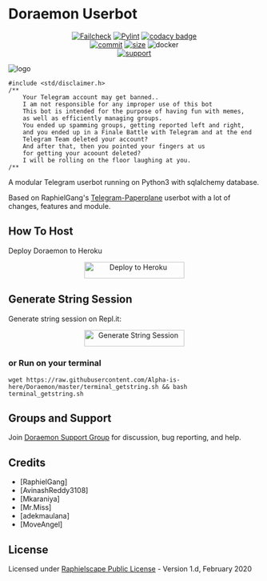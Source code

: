 # Doraemon  Userbot

<p align="center">
    <a href="https://github.com/Alpha-is-here/Doraemon/actions?query=workflow%3AFailCheck" > <img src="https://img.shields.io/github/workflow/status/Alpha-is-here/Doraemon/FailCheck/master?color=red&style=for-the-badge&logo=github-actions&logoColor=white" alt="Failcheck" /></a>
    <a href="https://github.com/Alpha-is-here/Doraemon/actions?query=workflow%3Apylint"> <img src="https://img.shields.io/github/workflow/status/Alpha-is-here/Doraemon/pylint/master?color=red&label=pylint&style=for-the-badge&logo=github-actions&logoColor=white" alt="Pylint" /></a>
    <a href="https://www.codacy.com/manual/Alpha-is-here/Doraemon?utm_source=github.com&amp;utm_medium=referral&amp;utm_content=Alpha-is-here/Doraemon&amp;utm_campaign=Badge_Grade"><img src="https://img.shields.io/codacy/grade/bc330dedc3e64332833b2f1ef00cb088?color=red&style=for-the-badge&logo=codacy" alt="codacy badge" /></a></br>
    <a href="https://github.com/Alpha-is-here/Doraemon/commits/master"><img src="https://img.shields.io/github/last-commit/Alpha-is-here/Doraemon/master?color=red&style=for-the-badge&logo=github" alt="commit" /></a>
    <a href="https://github.com/Alpha-is-here/Doraemon"><img src="https://img.shields.io/github/repo-size/Alpha-is-here/Doraemon?color=red&style=for-the-badge&logo=github" alt="size" /></a>
    <a herf="https://hub.docker.com/r/Alpha-is-here/groovy"><img src="https://img.shields.io/docker/image-size/Alpha-is-hereto/Doraemon/groovy?color=red&label=Docker%20Size&style=for-the-badge&logo=docker&logoColor=white" alt="docker" /></a></br>
    <a href="https://t.me/Doraemon_support"> <img src="https://img.shields.io/badge/telegram-Support_Group-blue?style=social&logo=telegram" alt="support" /></a>
</p>

![logo](https://telegra.ph/file/e8ab4e08084b1507b8fff.jpg)

```
#include <std/disclaimer.h>
/**
    Your Telegram account may get banned..
    I am not responsible for any improper use of this bot
    This bot is intended for the purpose of having fun with memes,
    as well as efficiently managing groups.
    You ended up spamming groups, getting reported left and right,
    and you ended up in a Finale Battle with Telegram and at the end
    Telegram Team deleted your account?
    And after that, then you pointed your fingers at us
    for getting your acoount deleted?
    I will be rolling on the floor laughing at you.
/**
```

A modular Telegram userbot running on Python3 with sqlalchemy database.

Based on RaphielGang's [Telegram-Paperplane](https://github.com/RaphielGang/Telegram-Paperplane) userbot with a lot of changes, features and module.

## How To Host
Deploy Doraemon to Heroku


<p align="center"><a href="https://heroku.com/deploy?template=https://github.com/Alpha-is-here/Doraemon/tree/master"> <img src="https://telegra.ph/file/3d5baaff9cbb43c5a525e.png" alt="Deploy to Heroku" width="200" height="33.33"/></a></p>
 

## Generate String Session
Generate string session on Repl.it:

<p align="center"><a href="https://genaratestringsessionDoraemon.theavengers.repl.run"> <img src="https://telegra.ph/file/3ef54caa322b1c5feadb9.png" alt="Generate String Session" width="200" height="33.33"/></a></p>

### or Run on your terminal
```
wget https://raw.githubusercontent.com/Alpha-is-here/Doraemon/master/terminal_getstring.sh && bash terminal_getstring.sh
```


## Groups and Support
Join [Doraemon Support Group](https://t.me/Doraemon_support) for discussion, bug reporting, and help.

## Credits
* [RaphielGang]
* [AvinashReddy3108]
* [Mkaraniya]
* [Mr.Miss]
* [adekmaulana]
* [MoveAngel]



## License
Licensed under [Raphielscape Public License](https://github.com/aidilaryanto/ProjectDils/blob/master/LICENSE) - Version 1.d, February 2020
